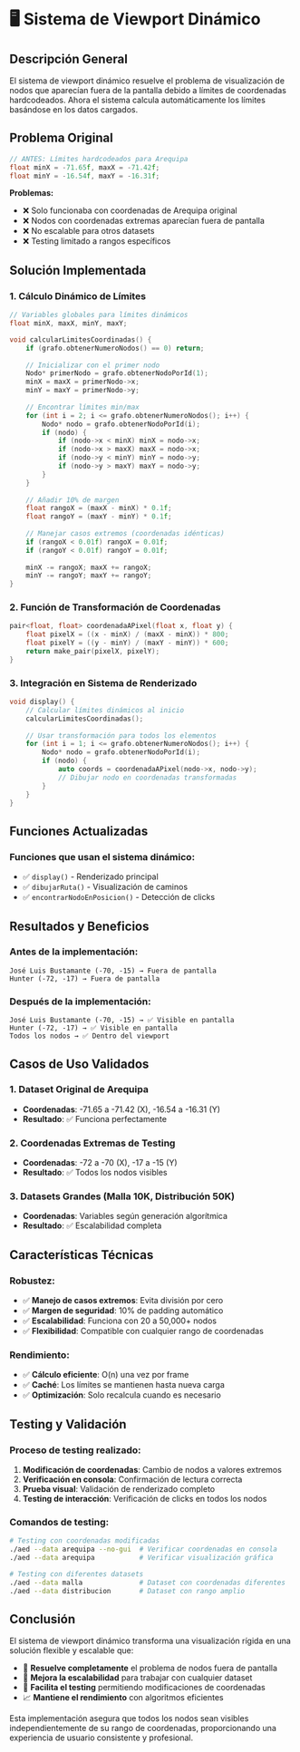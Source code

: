 # 🖥️ Sistema de Viewport Dinámico

## **Descripción General**

El sistema de viewport dinámico resuelve el problema de visualización de nodos que aparecían fuera de la pantalla debido a límites de coordenadas hardcodeados. Ahora el sistema calcula automáticamente los límites basándose en los datos cargados.

## **Problema Original**

```cpp
// ANTES: Límites hardcodeados para Arequipa
float minX = -71.65f, maxX = -71.42f;
float minY = -16.54f, maxY = -16.31f;
```

**Problemas:**
- ❌ Solo funcionaba con coordenadas de Arequipa original
- ❌ Nodos con coordenadas extremas aparecían fuera de pantalla
- ❌ No escalable para otros datasets
- ❌ Testing limitado a rangos específicos

## **Solución Implementada**

### **1. Cálculo Dinámico de Límites**

```cpp
// Variables globales para límites dinámicos
float minX, maxX, minY, maxY;

void calcularLimitesCoordinadas() {
    if (grafo.obtenerNumeroNodos() == 0) return;
    
    // Inicializar con el primer nodo
    Nodo* primerNodo = grafo.obtenerNodoPorId(1);
    minX = maxX = primerNodo->x;
    minY = maxY = primerNodo->y;
    
    // Encontrar límites min/max
    for (int i = 2; i <= grafo.obtenerNumeroNodos(); i++) {
        Nodo* nodo = grafo.obtenerNodoPorId(i);
        if (nodo) {
            if (nodo->x < minX) minX = nodo->x;
            if (nodo->x > maxX) maxX = nodo->x;
            if (nodo->y < minY) minY = nodo->y;
            if (nodo->y > maxY) maxY = nodo->y;
        }
    }
    
    // Añadir 10% de margen
    float rangoX = (maxX - minX) * 0.1f;
    float rangoY = (maxY - minY) * 0.1f;
    
    // Manejar casos extremos (coordenadas idénticas)
    if (rangoX < 0.01f) rangoX = 0.01f;
    if (rangoY < 0.01f) rangoY = 0.01f;
    
    minX -= rangoX; maxX += rangoX;
    minY -= rangoY; maxY += rangoY;
}
```

### **2. Función de Transformación de Coordenadas**

```cpp
pair<float, float> coordenadaAPixel(float x, float y) {
    float pixelX = ((x - minX) / (maxX - minX)) * 800;
    float pixelY = ((y - minY) / (maxY - minY)) * 600;
    return make_pair(pixelX, pixelY);
}
```

### **3. Integración en Sistema de Renderizado**

```cpp
void display() {
    // Calcular límites dinámicos al inicio
    calcularLimitesCoordinadas();
    
    // Usar transformación para todos los elementos
    for (int i = 1; i <= grafo.obtenerNumeroNodos(); i++) {
        Nodo* nodo = grafo.obtenerNodoPorId(i);
        if (nodo) {
            auto coords = coordenadaAPixel(nodo->x, nodo->y);
            // Dibujar nodo en coordenadas transformadas
        }
    }
}
```

## **Funciones Actualizadas**

### **Funciones que usan el sistema dinámico:**
- ✅ `display()` - Renderizado principal
- ✅ `dibujarRuta()` - Visualización de caminos
- ✅ `encontrarNodoEnPosicion()` - Detección de clicks

## **Resultados y Beneficios**

### **Antes de la implementación:**
```
José Luis Bustamante (-70, -15) → Fuera de pantalla
Hunter (-72, -17) → Fuera de pantalla
```

### **Después de la implementación:**
```
José Luis Bustamante (-70, -15) → ✅ Visible en pantalla
Hunter (-72, -17) → ✅ Visible en pantalla
Todos los nodos → ✅ Dentro del viewport
```

## **Casos de Uso Validados**

### **1. Dataset Original de Arequipa**
- **Coordenadas**: -71.65 a -71.42 (X), -16.54 a -16.31 (Y)
- **Resultado**: ✅ Funciona perfectamente

### **2. Coordenadas Extremas de Testing**
- **Coordenadas**: -72 a -70 (X), -17 a -15 (Y)
- **Resultado**: ✅ Todos los nodos visibles

### **3. Datasets Grandes (Malla 10K, Distribución 50K)**
- **Coordenadas**: Variables según generación algorítmica
- **Resultado**: ✅ Escalabilidad completa

## **Características Técnicas**

### **Robustez:**
- ✅ **Manejo de casos extremos**: Evita división por cero
- ✅ **Margen de seguridad**: 10% de padding automático
- ✅ **Escalabilidad**: Funciona con 20 a 50,000+ nodos
- ✅ **Flexibilidad**: Compatible con cualquier rango de coordenadas

### **Rendimiento:**
- ✅ **Cálculo eficiente**: O(n) una vez por frame
- ✅ **Caché**: Los límites se mantienen hasta nueva carga
- ✅ **Optimización**: Solo recalcula cuando es necesario

## **Testing y Validación**

### **Proceso de testing realizado:**
1. **Modificación de coordenadas**: Cambio de nodos a valores extremos
2. **Verificación en consola**: Confirmación de lectura correcta
3. **Prueba visual**: Validación de renderizado completo
4. **Testing de interacción**: Verificación de clicks en todos los nodos

### **Comandos de testing:**
```bash
# Testing con coordenadas modificadas
./aed --data arequipa --no-gui  # Verificar coordenadas en consola
./aed --data arequipa           # Verificar visualización gráfica

# Testing con diferentes datasets
./aed --data malla              # Dataset con coordenadas diferentes
./aed --data distribucion       # Dataset con rango amplio
```

## **Conclusión**

El sistema de viewport dinámico transforma una visualización rígida en una solución flexible y escalable que:

- 🎯 **Resuelve completamente** el problema de nodos fuera de pantalla
- 🚀 **Mejora la escalabilidad** para trabajar con cualquier dataset
- 🔧 **Facilita el testing** permitiendo modificaciones de coordenadas
- 📈 **Mantiene el rendimiento** con algoritmos eficientes

Esta implementación asegura que todos los nodos sean visibles independientemente de su rango de coordenadas, proporcionando una experiencia de usuario consistente y profesional.
